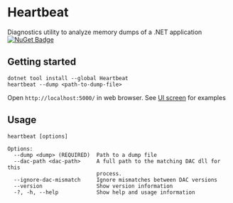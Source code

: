 # Heartbeat
Diagnostics utility to analyze memory dumps of a .NET application
[![NuGet Badge](https://buildstats.info/nuget/heartbeat?includePreReleases=true&dWidth=0)](https://www.nuget.org/packages/Heartbeat/)

## Getting started

```shell
dotnet tool install --global Heartbeat
heartbeat --dump <path-to-dump-file>
```
Open `http://localhost:5000/` in web browser.
See [UI screen](https://github.com/Ne4to/Heartbeat/tree/master/assets) for examples

<!---
TODO: update description
## Summary

The purpose of the Heartbeat is finding runtime issues of .NET application in the production environment such as spontaneous high memory / CPU usage, high latency and so on.
Usually such situations occur unpredictable and after that there is not enough information to find the cause.
The detailed information is required to find the cause, but it is impossible to collect detailed information about running processes all the time, collecting such data consumes huge resources.
The collected data needs to be interpreted, it is long and not always straightforward process that could be automated.

## Overview
The system consists of three major parts: Monitor, Data Collector and Issue Finder:

Monitor example:
- CPU usage;
- RAM usage;
- Performance counter;
- I/O latency;
- Events from application code;
- Timers from application code.

Data Collector example:
- Full Memory Dump;
- Record ETW events;
- Record network events;
- Attach .NET invasive debugger and collect .NET specific information (ClrMd).

Issue Finder example:
- Find a place with huge memory allocation;
- Find hot stack traces;
- Find hung System.Threading.Tasks.Task objects;
- Find System.Threading.Tasks.Task state.
-->
## Usage

```
heartbeat [options]

Options:
  --dump <dump> (REQUIRED)  Path to a dump file
  --dac-path <dac-path>     A full path to the matching DAC dll for this
                            process.
  --ignore-dac-mismatch     Ignore mismatches between DAC versions
  --version                 Show version information
  -?, -h, --help            Show help and usage information
```
<!---
TODO: add screens
-->
